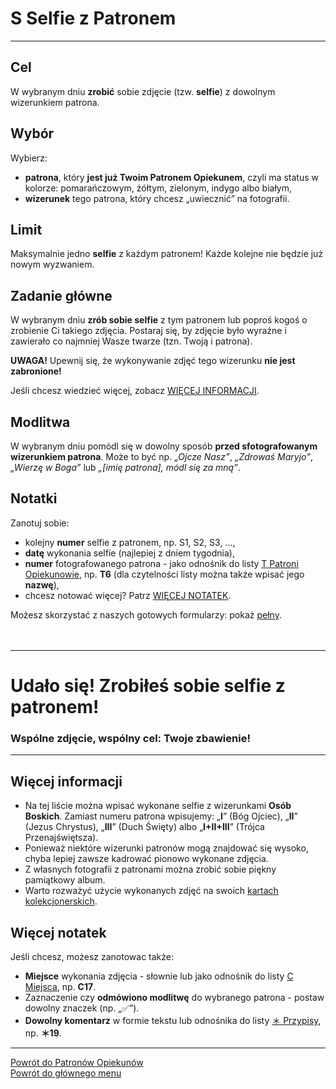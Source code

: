 # <span class="status status-list"><span class="status status-list">S</span> Selfie z Patronem</span>
---
## Cel
W <span class="selected-day-info">wybranym dniu</span> **zrobić** sobie zdjęcie (tzw. **selfie**) z dowolnym wizerunkiem patrona.
## Wybór
Wybierz:
- **patrona**, który **jest już Twoim Patronem Opiekunem**, czyli ma status w kolorze: <span class="status status-orange">pomarańczowym</span>, <span class="status status-yellow">żółtym</span>, <span class="status status-green">zielonym</span>, <span class="status status-indigo">indygo</span> albo <span class="status status-white">białym</span>,
- **wizerunek** tego patrona, który chcesz „uwiecznić” na fotografii.
## Limit
Maksymalnie jedno **selfie** z każdym patronem! Każde kolejne nie będzie już nowym wyzwaniem.
## Zadanie główne
W <span class="selected-day-info">wybranym dniu</span> **zrób sobie selfie** z tym patronem lub poproś kogoś o zrobienie Ci takiego zdjęcia. Postaraj się, by zdjęcie było wyraźne i zawierało co najmniej Wasze twarze (tzn. Twoją i patrona).

**UWAGA!** Upewnij się, że wykonywanie zdjęć tego wizerunku **nie jest zabronione!**

Jeśli chcesz wiedzieć więcej, zobacz [WIĘCEJ INFORMACJI](#selfie-z-patronem-wiecej-informacji).
## Modlitwa
W <span class="selected-day-info">wybranym dniu</span> pomódl się w dowolny sposób **przed sfotografowanym wizerunkiem patrona**. Może to być np. _„Ojcze Nasz”_, _„Zdrowaś Maryjo”_, _„Wierzę w Boga”_ lub _„[imię patrona], módl się za mną”_.
## Notatki
Zanotuj sobie:
- kolejny **numer** selfie z patronem, np. S1, S2, S3, ...,
- **datę** wykonania selfie (najlepiej z dniem tygodnia),
- **numer** fotografowanego patrona - jako odnośnik do listy [<span class="status status-list"><span class="status status-yellow">T</span> Patroni Opiekunowie</span>](patroni_opiekunowie.md), np. **T6** (dla czytelności listy można także wpisać jego **nazwę**),
- chcesz notować więcej? Patrz [WIĘCEJ NOTATEK](#selfie-z-patronem-wiecej-notatek).

Możesz skorzystać z naszych gotowych formularzy: pokaż [pełny](../../pl/pdf/lista_v1_s_selfie_z_patronem.pdf).
<br />
<br />
<br />

---
# Udało się! Zrobiłeś sobie selfie z patronem!
### Wspólne zdjęcie, wspólny cel: Twoje zbawienie!
---

## <span id="selfie-z-patronem-wiecej-informacji">Więcej informacji</span>
- Na tej liście można wpisać wykonane selfie z wizerunkami **Osób Boskich**. Zamiast numeru patrona wpisujemy: „**I**” (Bóg Ojciec), „**II**” (Jezus Chrystus), „**III**” (Duch Święty) albo „**I+II+III**” (Trójca Przenajświętsza).
- Ponieważ niektóre wizerunki patronów mogą znajdować się wysoko, chyba lepiej zawsze kadrować pionowo wykonane zdjęcia.
- Z własnych fotografii z patronami można zrobić sobie piękny pamiątkowy album.
- Warto rozważyć użycie wykonanych zdjęć na swoich [kartach kolekcjonerskich](karty_kolekcjonerskie.md).
## <span id="selfie-z-patronem-wiecej-notatek">Więcej notatek</span>
Jeśli chcesz, możesz zanotowac także:
- **Miejsce** wykonania zdjęcia - słownie lub jako odnośnik do listy [<span class="status status-list"><span class="status status-list">C</span> Miejsca</span>](miejsca.md), np. **C17**.
- Zaznaczenie czy **odmówiono modlitwę** do wybranego patrona - postaw dowolny znaczek (np. „✅”).
- **Dowolny komentarz** w formie tekstu lub odnośnika do listy [<span class="status status-list"><span class="status status-list">＊</span> Przypisy</span>](przypisy.md), np. **＊19**.

---
[Powrót do Patronów Opiekunów](patroni_opiekunowie.md)  
[Powrót do głównego menu](index.md)

